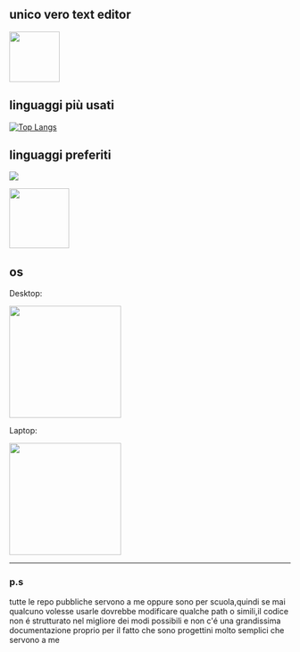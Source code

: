 ## unico vero text editor
<div>

 [<img src="https://raw.githubusercontent.com/neovim/neovim.github.io/master/logos/neovim-mark-flat.svg" width="90px" />][Neovim]
 
[Neovim]: https://neovim.io/
</div>


## linguaggi più usati

[![Top Langs](https://github-readme-stats.vercel.app/api/top-langs/?username=1ilir0lika)](https://github.com/anuraghazra/github-readme-stats)

## linguaggi preferiti

 <div>

 [<img src="https://upload.wikimedia.org/wikipedia/commons/d/d5/Rust_programming_language_black_logo.svg" />][Rust]

[Rust]: https://rust-lang.org

</div>

 <div>

[<img src="https://user-images.githubusercontent.com/49962713/224833767-1f23cfc2-8826-4347-bff3-8d1dc3ceeeb6.png"  width="107px"  />][Perl]

[Perl]: https://www.perl.org/

## os
Desktop:

<img src="https://archlinux.org/static/logos/archlinux-logo-dark-scalable.518881f04ca9.svg"  height="200px"/>

Laptop:

<img src="https://www.gentoo.org/assets/img/logo/gentoo-logo.svg"  height="200px"/>

</div>

------------------

### p.s

tutte le repo pubbliche servono a me oppure sono per scuola,quindi se mai qualcuno volesse usarle dovrebbe modificare qualche path o simili,il codice non é strutturato nel migliore dei modi possibili e non c'é una grandissima documentazione proprio per il fatto che sono progettini molto semplici che servono a me
